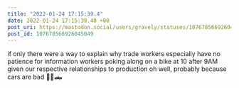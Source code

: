 ```yaml
---
title: "2022-01-24 17:15:39.4"
date: 2022-01-24 17:15:39.40 +00
post_uri: https://mastodon.social/users/gravely/statuses/107678566926045049
post_id: 107678566926045049
---
```

if only there were a way to explain why trade workers especially have no patience for information workers poking along on a bike at 10 after 9AM given our respective relationships to production oh well, probably because cars are bad 🚴🏼🛻


